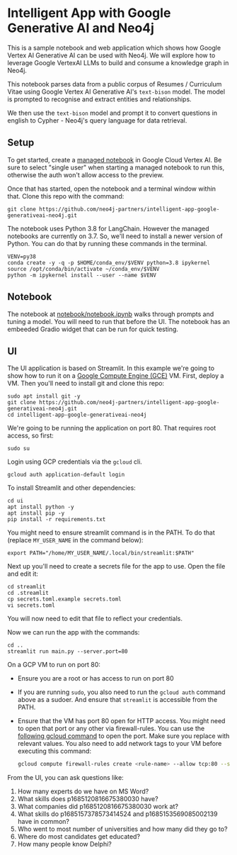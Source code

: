 # Intelligent App with Google Generative AI and Neo4j
This is a sample notebook and web application which shows how Google Vertex AI Generative AI can be used with Neo4j.  We will explore how to leverage Google VertexAI LLMs to build and consume a knowledge graph in Neo4j.

This notebook parses data from a public corpus of Resumes / Curriculum Vitae using Google Vertex AI Generative AI's `text-bison` model. The model is prompted to recognise and extract entities and relationships. 

We then use the `text-bison` model and prompt it to convert questions in english to Cypher - Neo4j's query language for data retrieval.

## Setup
To get started, create a [managed notebook](https://console.cloud.google.com/vertex-ai/workbench/managed) in Google Cloud Vertex AI.  Be sure to select "single user" when starting a managed notebook to run this, otherwise the auth won't allow access to the preview.

Once that has started, open the notebook and a terminal window within that.  Clone this repo with the command:

    git clone https://github.com/neo4j-partners/intelligent-app-google-generativeai-neo4j.git

The notebook uses Python 3.8 for LangChain.  However the managed notebooks are currently on 3.7.  So, we'll need to install a newer version of Python.  You can do that by running these commands in the terminal.

    VENV=py38
    conda create -y -q -p $HOME/conda_env/$VENV python=3.8 ipykernel
    source /opt/conda/bin/activate ~/conda_env/$VENV
    python -m ipykernel install --user --name $VENV

## Notebook
The notebook at [notebook/notebook.ipynb](notebook/notebook.ipynb) walks through prompts and tuning a model.  You will need to run that before the UI.
The notebook has an embeeded Gradio widget that can be run for quick testing.

## UI
The UI application is based on Streamlit. In this example we're going to show how to run it on a [Google Compute Engine (GCE)](https://console.cloud.google.com/compute/instances) VM.  First, deploy a VM.  Then you'll need to install git and clone this repo:

    sudo apt install git -y
    git clone https://github.com/neo4j-partners/intelligent-app-google-generativeai-neo4j.git
    cd intelligent-app-google-generativeai-neo4j

We're going to be running the application on port 80.  That requires root access, so first:

    sudo su

Login using GCP credentials via the `gcloud` cli.

    gcloud auth application-default login

To install Streamlit and other dependencies:

    cd ui
    apt install python -y
    apt install pip -y
    pip install -r requirements.txt

You might need to ensure streamlit command is in the PATH. To do that (replace `MY_USER_NAME` in the command below):

    export PATH="/home/MY_USER_NAME/.local/bin/streamlit:$PATH"

Next up you'll need to create a secrets file for the app to use.  Open the file and edit it:

    cd streamlit
    cd .streamlit
    cp secrets.toml.example secrets.toml
    vi secrets.toml

You will now need to edit that file to reflect your credentials.

Now we can run the app with the commands:

    cd ..
    streamlit run main.py --server.port=80

On a GCP VM to run on port 80:
- Ensure you are a root or has access to run on port 80
- If you are running `sudo`, you also need to run the `gcloud auth` command above as a sudoer. And ensure that `streamlit` is accessible from the PATH.
- Ensure that the VM has port 80 open for HTTP access. You might need to open that port or any other via firewall-rules. You can use the [following gcloud command](https://cloud.google.com/sdk/gcloud/reference/compute/firewall-rules/create) to open the port. Make sure you replace with relevant values. You also need to add network tags to your VM before executing this command:

    ```bash
    gcloud compute firewall-rules create <rule-name> --allow tcp:80 --source-tags=<list-of-your-instances-name-tags> --source-ranges=0.0.0.0/0 --description="<your-description-here>"
    ```
    
From the UI, you can ask questions like:
1. How many experts do we have on MS Word?
2. What skills does p1685120816675380030 have?
3. What companies did p1685120816675380030 work at?
4. What skills do p1685157378573414524 and p1685153569085002139 have in common?
5. Who went to most number of universities and how many did they go to?
6. Where do most candidates get educated?
7. How many people know Delphi?